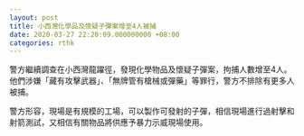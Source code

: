 ```yaml
---
layout: post
title: 小西灣化學品及懷疑子彈案增至4人被捕　
date: 2020-03-27 22:20:09.000000000 +08:00
categories: rthk
---
```


警方繼續調查在小西灣龍躍徑，發現化學物品及懷疑子彈案，拘捕人數增至4人。他們涉嫌「藏有攻擊武器」、「無牌管有槍械或彈藥」等罪行，警方不排除有更多人被捕。

警方形容，現場是有規模的工場，可以製作可發射的子彈，相信現場進行過射擊和射箭測試，又相信有關物品將供應予暴力示威現場使用。
